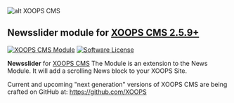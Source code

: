 ![alt XOOPS CMS](https://xoops.org/images/logoXoops4GithubRepository.png)
## Newsslider module for  [XOOPS CMS 2.5.9+](https://xoops.org)
[![XOOPS CMS Module](https://img.shields.io/badge/XOOPS%20CMS-Module-blue.svg)](https://xoops.org)
[![Software License](https://img.shields.io/badge/license-GPL-brightgreen.svg?style=flat)](http://www.gnu.org/licenses/gpl-2.0.html)

**Newsslider** for [XOOPS CMS](https://xoops.org) The Module is an extension to the News Module. It will add a scrolling News block to your XOOPS Site.

Current and upcoming "next generation" versions of XOOPS CMS are being crafted on GitHub at: https://github.com/XOOPS
